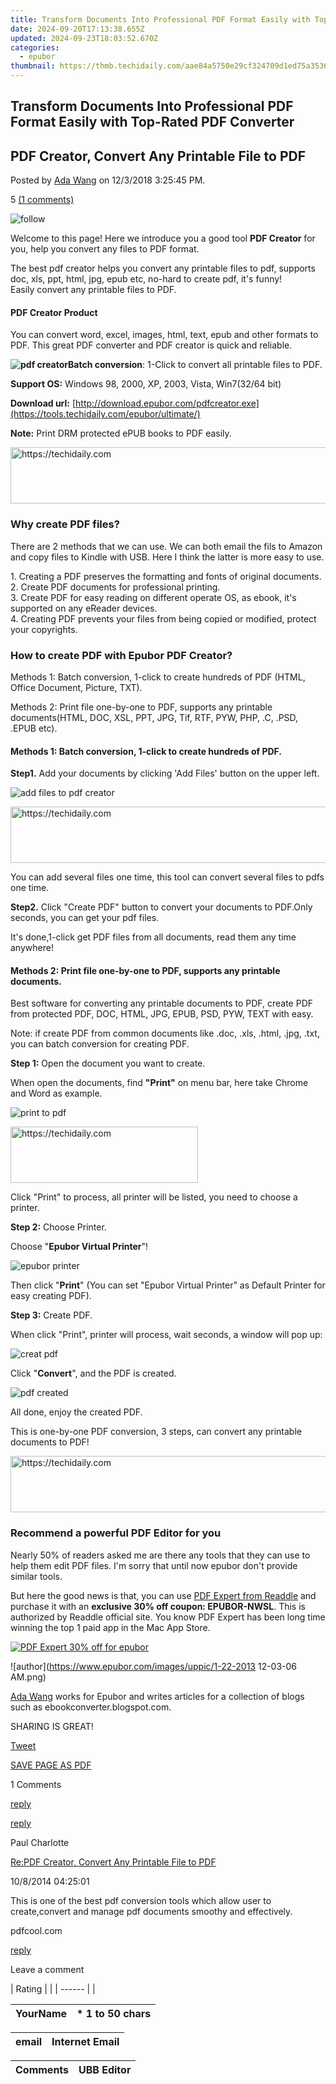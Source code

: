 ```yaml
---
title: Transform Documents Into Professional PDF Format Easily with Top-Rated PDF Converter
date: 2024-09-20T17:13:38.655Z
updated: 2024-09-23T18:03:52.670Z
categories:
  - epubor
thumbnail: https://thmb.techidaily.com/aae84a5750e29cf324709d1ed75a3536c8f1bc719abb2e0e854c91043f4ccc0d.jpg
---
```


## Transform Documents Into Professional PDF Format Easily with Top-Rated PDF Converter

## PDF Creator, Convert Any Printable File to PDF

Posted by [Ada Wang](https://plus.google.com/+AdaWang/posts) on 12/3/2018 3:25:45 PM.

5 [(1 comments)](http://www.epubor.com/#comment-area) 

![follow](http://www.epubor.com/images/follow.png)

Welcome to this page! Here we introduce you a good tool **PDF Creator** for you, help you convert any files to PDF format.

The best pdf creator helps you convert any printable files to pdf, supports doc, xls, ppt, html, jpg, epub etc, no-hard to create pdf, it's funny!  
 Easily convert any printable files to PDF.

#### PDF Creator Product

You can convert word, excel, images, html, text, epub and other formats to PDF. This great PDF converter and PDF creator is quick and reliable.

**![pdf creator](http://www.epubor.com/images/uppic/pdf-creator.jpg)Batch conversion**: 1-Click to convert all printable files to PDF. 

**Support OS:** Windows 98, 2000, XP, 2003, Vista, Win7(32/64 bit)

**Download url:** [http://download.epubor.com/pdfcreator.exe](https://tools.techidaily.com/epubor/ultimate/)

**Note:** Print DRM protected ePUB books to PDF easily.

<!-- affiliate ads begin -->
<a href="https://appsumo.8odi.net/c/5597632/2100529/7443" target="_top" id="2100529">
  <img src="//a.impactradius-go.com/display-ad/7443-2100529" border="0" alt="https://techidaily.com" width="728" height="90"/>
</a>
<img height="0" width="0" src="https://appsumo.8odi.net/i/5597632/2100529/7443" style="position:absolute;visibility:hidden;" border="0" />
<!-- affiliate ads end -->

### Why create PDF files?

There are 2 methods that we can use. We can both email the fils to Amazon and copy files to Kindle with USB. Here I think the latter is more easy to use.

1\. Creating a PDF preserves the formatting and fonts of original documents.  
 2\. Create PDF documents for professional printing.  
 3\. Create PDF for easy reading on different operate OS, as ebook, it's supported on any eReader devices.  
 4\. Creating PDF prevents your files from being copied or modified, protect your copyrights.

### How to create PDF with Epubor PDF Creator?

Methods 1: Batch conversion, 1-click to create hundreds of PDF (HTML, Office Document, Picture, TXT).

Methods 2: Print file one-by-one to PDF, supports any printable documents(HTML, DOC, XSL, PPT, JPG, Tif, RTF, PYW, PHP, .C, .PSD, .EPUB etc).

#### Methods 1: Batch conversion, 1-click to create hundreds of PDF.

**Step1\.** Add your documents by clicking 'Add Files' button on the upper left.

![add files to pdf creator](http://www.epubor.com/images/uppic/pdfcreator3.jpg)

<!-- affiliate ads begin -->
<a href="https://appsumo.8odi.net/c/5597632/2111965/7443" target="_top" id="2111965">
  <img src="//a.impactradius-go.com/display-ad/7443-2111965" border="0" alt="https://techidaily.com" width="728" height="90"/>
</a>
<img height="0" width="0" src="https://appsumo.8odi.net/i/5597632/2111965/7443" style="position:absolute;visibility:hidden;" border="0" />
<!-- affiliate ads end -->

You can add several files one time, this tool can convert several files to pdfs one time.

**Step2\.** Click "Create PDF" button to convert your documents to PDF.Only seconds, you can get your pdf files.

It's done,1-click get PDF files from all documents, read them any time anywhere!

#### Methods 2: Print file one-by-one to PDF, supports any printable documents.

Best software for converting any printable documents to PDF, create PDF from protected PDF, DOC, HTML, JPG, EPUB, PSD, PYW, TEXT with easy.

Note: if create PDF from common documents like .doc, .xls, .html, .jpg, .txt, you can batch conversion for creating PDF.

**Step 1:** Open the document you want to create.

When open the documents, find **"Print"** on menu bar, here take Chrome and Word as example.

![print to pdf](http://www.epubor.com/images/uppic/prints.jpg)

<!-- affiliate ads begin -->
<a href="https://aligracehair.sjv.io/c/5597632/1885928/19272" target="_top" id="1885928">
  <img src="//a.impactradius-go.com/display-ad/19272-1885928" border="0" alt="https://techidaily.com" width="300" height="90"/>
</a>
<img height="0" width="0" src="https://aligracehair.sjv.io/i/5597632/1885928/19272" style="position:absolute;visibility:hidden;" border="0" />
<!-- affiliate ads end -->

Click "Print" to process, all printer will be listed, you need to choose a printer.

**Step 2:** Choose Printer.

Choose "**Epubor Virtual Printer**"!

![epubor printer](http://www.epubor.com/images/uppic/printer.jpg)

Then click "**Print**" (You can set "Epubor Virtual Printer" as Default Printer for easy creating PDF).

**Step 3:** Create PDF.

When click "Print", printer will process, wait seconds, a window will pop up:

![creat pdf](http://www.epubor.com/images/uppic/build.jpg)

Click "**Convert**", and the PDF is created.

![pdf created](http://www.epubor.com/images/uppic/complete.jpg)

All done, enjoy the created PDF.

This is one-by-one PDF conversion, 3 steps, can convert any printable documents to PDF!

<!-- affiliate ads begin -->
<a href="https://appsumo.8odi.net/c/5597632/2132161/7443" target="_top" id="2132161">
  <img src="//a.impactradius-go.com/display-ad/7443-2132161" border="0" alt="https://techidaily.com" width="728" height="90"/>
</a>
<img height="0" width="0" src="https://appsumo.8odi.net/i/5597632/2132161/7443" style="position:absolute;visibility:hidden;" border="0" />
<!-- affiliate ads end -->

### Recommend a powerful PDF Editor for you

Nearly 50% of readers asked me are there any tools that they can use to help them edit PDF files. I'm sorry that until now epubor don't provide similar tools. 

But here the good news is that, you can use [PDF Expert from Readdle](https://readdle.sjv.io/c/1256589/304996/4736?u=https%3A%2F%2Fpdfexpert.com%2F) and purchase it with an **exclusive 30% off coupon: EPUBOR-NWSL**. This is authorized by Readdle official site. You know PDF Expert has been long time winning the top 1 paid app in the Mac App Store.

[![PDF Expert 30% off for epubor](https://www.epubor.com/images/uppic/epubor-readdle.png)](http://readdle.sjv.io/c/1256589/517100/4736)

![author](https://www.epubor.com/images/uppic/1-22-2013 12-03-06 AM.png)

[Ada Wang](https://plus.google.com/+AdaWang/posts) works for Epubor and writes articles for a collection of blogs such as ebookconverter.blogspot.com.

SHARING IS GREAT!

[Tweet](https://twitter.com/share) 

[SAVE PAGE AS PDF](https://tools.techidaily.com/epubor/products/) 

1 Comments

[reply](https://tools.techidaily.com/epubor/products/) 

[reply](https://tools.techidaily.com/epubor/products/) 

Paul Charlotte

[Re:PDF Creator, Convert Any Printable File to PDF](https://tools.techidaily.com/epubor/products/)

10/8/2014 04:25:01

This is one of the best pdf conversion tools which allow user to create,convert and manage pdf documents smoothy and effectively.

 pdfcool.com

[reply](https://tools.techidaily.com/epubor/products/) 

Leave a comment

| Rating |  |
| ------ |  |

| YourName | \*  1 to 50 chars |
| -------- | ----------------- |

| email | Internet Email |
| ----- | -------------- |

| Comments | UBB Editor |
| -------- | ---------- |

<ins class="adsbygoogle"
     style="display:block"
     data-ad-format="autorelaxed"
     data-ad-client="ca-pub-7571918770474297"
     data-ad-slot="1223367746"></ins>

<ins class="adsbygoogle"
     style="display:block"
     data-ad-client="ca-pub-7571918770474297"
     data-ad-slot="8358498916"
     data-ad-format="auto"
     data-full-width-responsive="true"></ins>



